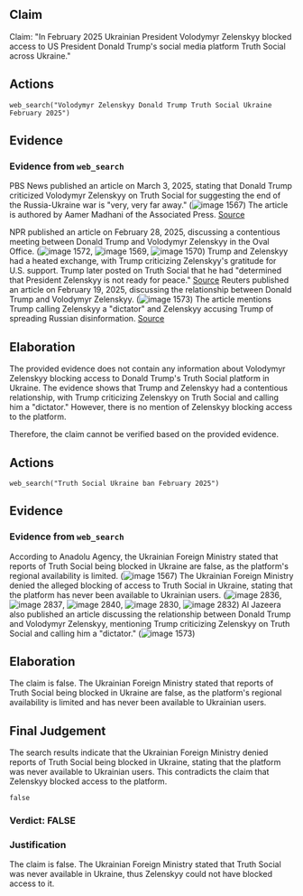 ## Claim
Claim: "In February 2025 Ukrainian President Volodymyr Zelenskyy blocked access to US President Donald Trump's social media platform Truth Social across Ukraine."

## Actions
```
web_search("Volodymyr Zelenskyy Donald Trump Truth Social Ukraine February 2025")
```

## Evidence
### Evidence from `web_search`
PBS News published an article on March 3, 2025, stating that Donald Trump criticized Volodymyr Zelenskyy on Truth Social for suggesting the end of the Russia-Ukraine war is "very, very far away." (![image 1567](media/2025-08-07_18-50-1754592628-069882.jpg)) The article is authored by Aamer Madhani of the Associated Press. [Source](https://www.pbs.org/newshour/politics/trump-slams-zelenskyy-on-truth-social-for-saying-the-end-of-the-russia-war-is-still-very-very-far-away)

NPR published an article on February 28, 2025, discussing a contentious meeting between Donald Trump and Volodymyr Zelenskyy in the Oval Office. (![image 1572](media/2025-08-07_18-50-1754592644-705128.jpg), ![image 1569](media/2025-08-07_18-50-1754592639-153450.jpg), ![image 1570](media/2025-08-07_18-50-1754592640-602508.jpg)) Trump and Zelenskyy had a heated exchange, with Trump criticizing Zelenskyy's gratitude for U.S. support. Trump later posted on Truth Social that he had "determined that President Zelenskyy is not ready for peace." [Source](https://www.npr.org/2025/02/28/nx-s1-5313079/trump-zelenskyy-meeting) Reuters published an article on February 19, 2025, discussing the relationship between Donald Trump and Volodymyr Zelenskyy. (![image 1573](media/2025-08-07_18-50-1754592657-229427.jpg)) The article mentions Trump calling Zelenskyy a "dictator" and Zelenskyy accusing Trump of spreading Russian disinformation. [Source](https://www.reuters.com/world/europe/zelenskiy-says-trump-is-disinformation-bubble-ukraine-2025-02-19/)


## Elaboration
The provided evidence does not contain any information about Volodymyr Zelenskyy blocking access to Donald Trump's Truth Social platform in Ukraine. The evidence shows that Trump and Zelenskyy had a contentious relationship, with Trump criticizing Zelenskyy on Truth Social and calling him a "dictator." However, there is no mention of Zelenskyy blocking access to the platform.

Therefore, the claim cannot be verified based on the provided evidence.


## Actions
```
web_search("Truth Social Ukraine ban February 2025")
```

## Evidence
### Evidence from `web_search`
According to Anadolu Agency, the Ukrainian Foreign Ministry stated that reports of Truth Social being blocked in Ukraine are false, as the platform's regional availability is limited. (![image 1567](media/2025-08-07_18-50-1754592628-069882.jpg)) The Ukrainian Foreign Ministry denied the alleged blocking of access to Truth Social in Ukraine, stating that the platform has never been available to Ukrainian users. (![image 2836](media/2025-08-21_17-03-1755795819-892238.jpg), ![image 2837](media/2025-08-21_17-03-1755795820-394454.jpg), ![image 2840](media/2025-08-21_17-03-1755795826-664012.jpg), ![image 2830](media/2025-08-21_17-03-1755795808-069918.jpg), ![image 2832](media/2025-08-21_17-03-1755795810-296279.jpg)) Al Jazeera also published an article discussing the relationship between Donald Trump and Volodymyr Zelenskyy, mentioning Trump criticizing Zelenskyy on Truth Social and calling him a "dictator." (![image 1573](media/2025-08-07_18-50-1754592657-229427.jpg))


## Elaboration
The claim is false. The Ukrainian Foreign Ministry stated that reports of Truth Social being blocked in Ukraine are false, as the platform's regional availability is limited and has never been available to Ukrainian users.


## Final Judgement
The search results indicate that the Ukrainian Foreign Ministry denied reports of Truth Social being blocked in Ukraine, stating that the platform was never available to Ukrainian users. This contradicts the claim that Zelenskyy blocked access to the platform.

`false`


### Verdict: FALSE

### Justification
The claim is false. The Ukrainian Foreign Ministry stated that Truth Social was never available in Ukraine, thus Zelenskyy could not have blocked access to it.
